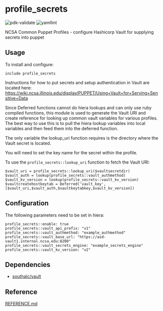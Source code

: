 # profile_secrets

![pdk-validate](https://github.com/ncsa/puppet-profile_secrets/workflows/pdk-validate/badge.svg)
![yamllint](https://github.com/ncsa/puppet-profile_secrets/workflows/yamllint/badge.svg)

NCSA Common Puppet Profiles - configure Hashicorp Vault for supplying secrets into puppet

## Usage

To install and configure:

```puppet
include profile_secrets
```
Instructions for how to put secrets and setup authentication in Vault are located here:
https://wiki.ncsa.illinois.edu/display/PUPPET/Using+Vault+for+Serving+Sensitive+Data

Since Deferred functions cannot do hiera lookups and can only use ruby compiled functions, this
module is used to generate the Vault URI and create reference for looking up common vault variables
for various profiles. The best way to use this is to pull the hiera lookup variables into local variables
and then feed them into the deferred function. 

The only variable the lookup\_uri function requires is the directory where the Vault secret is located.

You will need to set the key name for the secret within the profile. 

To use the `profile_secrets::lookup_uri` function to fetch the Vault URI:

```puppet
$vault_uri = profile_secrets::lookup_uri($vaultsecretdir)
$vault_auth = lookup(profile_secrets::vault_authmethod)
$vault_kv_version = lookup(profile_secrets::vault_kv_version)
$vaultcreatehostkeytab = Deferred('vault_key',[$vault_uri,$vault_auth,$vaultkeytabkey,$vault_kv_version])

```

## Configuration

The following parameters need to be set in hiera:
```
profile_secrets::enable: true
profile_secrets::vault_api_prefix: "v1"
profile_secrets::vault_authmethod: "example_authmethod"
profile_secrets::vault_base_url: "https://asd-vault1.internal.ncsa.edu:8200"
profile_secrets::vault_secrets_engine: "example_secrets_engine"
profile_secrets::vault_kv_version: "v2"
```

## Dependencies
- [southalc/vault](https://forge.puppet.com/modules/southalc/vault)

## Reference

[REFERENCE.md](REFERENCE.md)

